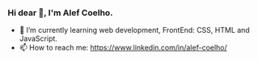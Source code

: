 ### Hi dear 👋, I'm Alef Coelho.

- 🌱 I’m currently learning web development, FrontEnd: CSS, HTML and JavaScript.
- 📫 How to reach me: https://www.linkedin.com/in/alef-coelho/


